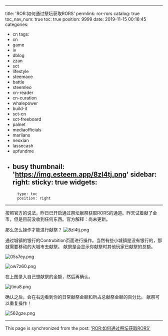 
---
title: 'ROR:如何通过祭坛获取RORS'
permlink: ror-rors
catalog: true
toc_nav_num: true
toc: true
position: 9999
date: 2019-11-15 00:16:45
categories:
- cn
tags:
- cn
- game
- iv
- dblog
- zzan
- sct
- lifestyle
- steemace
- battle
- steemleo
- cn-reader
- cn-curation
- whalepower
- build-it
- sct-cn
- sct-freeboard
- palnet
- mediaofficials
- marlians
- neoxian
- lassecash
- upfundme
- busy
thumbnail: 'https://img.esteem.app/8zl4tj.png'
sidebar:
    right:
        sticky: true
widgets:
    -
        type: toc
        position: right
---


按照官方的说法，昨日已开启通过祭坛献祭获取RORS的通道。昨天试着献了金币，但是目前没收到任何东西。官方解释：尚未更新。

那么怎么操作才能进行献祭？
![8zl4tj.png](https://img.esteem.app/8zl4tj.png)

通过城镇的银行的Contrubition页面进行操作。当然有些小城镇是没有银行的，那就需要移动的大城市去献祭。
献祭是会显示你献祭时其他玩家已献祭的总额。

![05s7ey.png](https://img.esteem.app/05s7ey.png)

![ow7z60.png](https://img.esteem.app/ow7z60.png)


在上图录入自己想献祭的金额，然后再确认。

![jtinu8.png](https://img.esteem.app/jtinu8.png)

确认之后，会在右边看到你的日常献祭金额和所占总献祭金额的百分比。
献祭可以重复操作！

![562gze.png](https://img.esteem.app/562gze.png)

- - -

This page is synchronized from the post: ['ROR:如何通过祭坛获取RORS'](https://steemit.com/@m18207319997/ror-rors)
